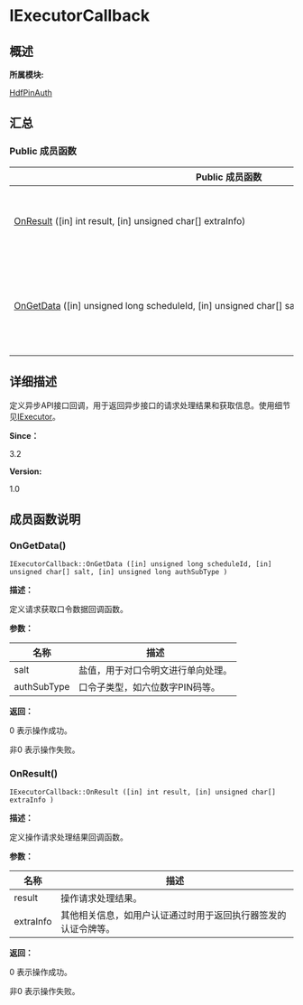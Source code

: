 # IExecutorCallback


## **概述**

**所属模块:**

[HdfPinAuth](_hdf_pin_auth.md)


## **汇总**


### Public 成员函数

  | Public&nbsp;成员函数 | 描述 | 
| -------- | -------- |
| [OnResult](interface_i_executor_callback.md#onresult)&nbsp;([in]&nbsp;int&nbsp;result,&nbsp;[in]&nbsp;unsigned&nbsp;char[]&nbsp;extraInfo) | 定义操作结果回调函数。&nbsp;[更多...](interface_i_executor_callback.md#onresult) | 
| [OnGetData](#ongetdata)&nbsp;([in]&nbsp;unsigned&nbsp;long&nbsp;scheduleId,&nbsp;[in]&nbsp;unsigned&nbsp;char[]&nbsp;salt,&nbsp;[in]&nbsp;unsigned&nbsp;long&nbsp;authSubType) | 定义请求获取口令数据回调函数。&nbsp;[更多...](#ongetdata) | 


## **详细描述**

定义异步API接口回调，用于返回异步接口的请求处理结果和获取信息。使用细节见[IExecutor](interface_i_executor.md)。

**Since：**

3.2

**Version:**

1.0


## **成员函数说明**


### OnGetData()

  
```
IExecutorCallback::OnGetData ([in] unsigned long scheduleId, [in] unsigned char[] salt, [in] unsigned long authSubType )
```

**描述：**

定义请求获取口令数据回调函数。

**参数：**

  | 名称 | 描述 | 
| -------- | -------- |
| salt | 盐值，用于对口令明文进行单向处理。 | 
| authSubType | 口令子类型，如六位数字PIN码等。 | 

**返回：**

0 表示操作成功。

非0 表示操作失败。


### OnResult()

  
```
IExecutorCallback::OnResult ([in] int result, [in] unsigned char[] extraInfo )
```

**描述：**

定义操作请求处理结果回调函数。

**参数：**

  | 名称 | 描述 | 
| -------- | -------- |
| result | 操作请求处理结果。 | 
| extraInfo | 其他相关信息，如用户认证通过时用于返回执行器签发的认证令牌等。 | 

**返回：**

0 表示操作成功。

非0 表示操作失败。
